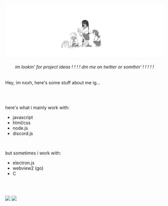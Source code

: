 <img src="./assets/banner.png" alt="banner">
<div align="center"><h6>im lookin' for project ideas ! ! ! ! dm me on twitter or somthin' ! ! ! ! !</h6></div>

Hey, im nxxh, here's some stuff about me ig... <!-- oh yea and you should maybe like look at [this](https://github.com/nxxh447/) or something... -->

<br><br>

here's what i mainly work with:
- javascript
- html/css
- node.js
- discord.js

<br>

but sometimes i work with:
- electron.js
- webview2 (go)
- C

 <br><br>

[![](https://github-readme-stats.vercel.app/api/top-langs/?username=nxxh447&layout=compact&card_width=1000)](https://github.com/anuraghazra/github-readme-stats)
[![](https://activity-graph.herokuapp.com/graph?username=nxxh447&bg_color=0D1117&hide_border=true&color=4B8DDA&line=4B8DDA&point=FFFFFF)](https://github.com/ashutosh00710/github-readme-activity-graph)
